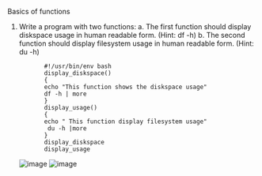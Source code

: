Basics of functions

1) Write a program with two functions: 
   a. The first function should display diskspace usage in human readable form.
      (Hint: df -h)
   b. The second function should display filesystem usage in human readable form.
      (Hint: du -h)

              #!/usr/bin/env bash
              display_diskspace()
              {
              echo "This function shows the diskspace usage"
              df -h | more
              }
              display_usage()
              {
              echo " This function display filesystem usage"
               du -h |more
              }
              display_diskspace
              display_usage


   ![image](https://github.com/Sharath15eUR/SivanithishRK/assets/79641980/8dc1a530-cf4f-4039-bb70-37ffaa4c22b0)
![image](https://github.com/Sharath15eUR/SivanithishRK/assets/79641980/aac60a87-df89-4abf-aa58-7a009b7d5110)
